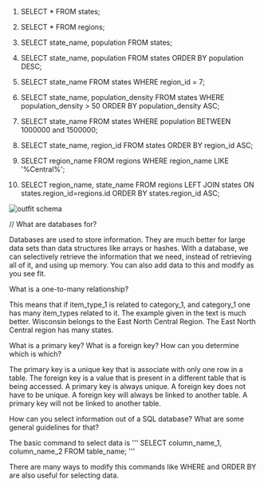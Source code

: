 1. SELECT * FROM states;

2. SELECT * FROM regions;

3. SELECT state_name, population FROM states;

4. SELECT state_name, population FROM states
   ORDER BY population DESC;

5. SELECT state_name FROM states WHERE region_id = 7;

6. SELECT state_name, population_density FROM states
   WHERE population_density > 50
   ORDER BY population_density ASC;

7. SELECT state_name FROM states
   WHERE population BETWEEN 1000000 and 1500000;

8. SELECT state_name, region_id FROM states
   ORDER BY region_id ASC;

9. SELECT region_name FROM regions
   WHERE region_name LIKE '%Central%';

10. SELECT region_name, state_name FROM regions
    LEFT JOIN states
    ON states.region_id=regions.id
    ORDER BY states.region_id ASC;

![outfit schema](outfit-schema.png)


//
What are databases for?

  Databases are used to store information. They are much better for large data sets than data structures like arrays or hashes. With a database, we can selectively retrieve the information that we need, instead of retrieving all of it, and using up memory. You can also add data to this and modify as you see fit.

What is a one-to-many relationship?

  This means that if item_type_1 is related to category_1, and category_1 one has many item_types related to it. The example given in the text is much better. Wisconsin belongs to the East North Central Region. The East North Central region has many states.

What is a primary key? What is a foreign key? How can you determine which is which?

  The primary key is a unique key that is associate with only one row in a table. The foreign key is a value that is present in a different table that is being accessed. A primary key is always unique. A foreign key does not have to be unique. A foreign key will always be linked to another table. A primary key will not be linked to another table.

How can you select information out of a SQL database? What are some general guidelines for that?

  The basic command to select data is
  '''
  SELECT column_name_1, column_name_2 FROM table_name;
  '''

  There are many ways to modify this commands like WHERE and ORDER BY are also useful for selecting data.
